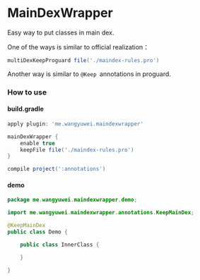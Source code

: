 # MainDexWrapper
Easy way to put classes in main dex.

One of the ways is similar to official realization：

```groovy
multiDexKeepProguard file('./maindex-rules.pro')
```

Another way is similar to `@Keep `annotations in proguard.

### How to use

#### build.gradle

```groovy
apply plugin: 'me.wangyuwei.maindexwrapper'

mainDexWrapper {
    enable true
    keepFile file('./maindex-rules.pro')
}

compile project(':annotations')
```
#### demo

```java
package me.wangyuwei.maindexwrapper.demo;

import me.wangyuwei.maindexwrapper.annotations.KeepMainDex;

@KeepMainDex
public class Demo {

    public class InnerClass {

    }

}

```



